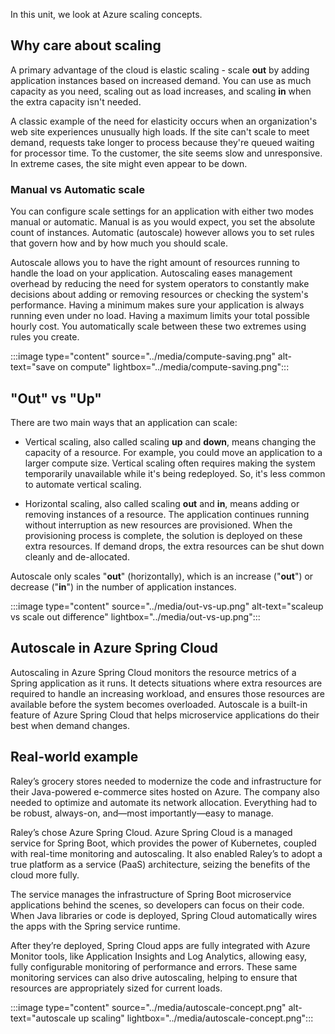 In this unit, we look at Azure scaling concepts.

## Why care about scaling

A primary advantage of the cloud is elastic scaling - scale **out** by adding application instances based on increased demand. You can use as much capacity as you need, scaling out as load increases, and scaling **in** when the extra capacity isn't needed.

A classic example of the need for elasticity occurs when an organization's web site experiences unusually high loads. If the site can't scale to meet demand, requests take longer to process because they're queued waiting for processor time. To the customer, the site seems slow and unresponsive. In extreme cases, the site might even appear to be down.

### Manual vs Automatic scale

You can configure scale settings for an application with either two modes manual or automatic. Manual is as you would expect, you set the absolute count of instances. Automatic (autoscale) however allows you to set rules that govern how and by how much you should scale.

Autoscale allows you to have the right amount of resources running to handle the load on your application. Autoscaling eases management overhead by reducing the need for system operators to constantly make decisions about adding or removing resources or checking the system's performance. Having a minimum makes sure your application is always running even under no load. Having a maximum limits your total possible hourly cost. You automatically scale between these two extremes using rules you create.

:::image type="content" source="../media/compute-saving.png" alt-text="save on compute" lightbox="../media/compute-saving.png":::

## "Out" vs "Up"

There are two main ways that an application can scale:

- Vertical scaling, also called scaling **up** and **down**, means changing the capacity of a resource. For example, you could move an application to a larger compute size. Vertical scaling often requires making the system temporarily unavailable while it's being redeployed. So, it's less common to automate vertical scaling.

- Horizontal scaling, also called scaling **out** and **in**, means adding or removing instances of a resource. The application continues running without interruption as new resources are provisioned. When the provisioning process is complete, the solution is deployed on these extra resources. If demand drops, the extra resources can be shut down cleanly and de-allocated.

Autoscale only scales "**out**" (horizontally), which is an increase ("**out**") or decrease ("**in**") in the number of application instances.

:::image type="content" source="../media/out-vs-up.png" alt-text="scaleup vs scale out difference" lightbox="../media/out-vs-up.png":::

## Autoscale in Azure Spring Cloud

Autoscaling in Azure Spring Cloud monitors the resource metrics of a Spring application as it runs. It detects situations where extra resources are required to handle an increasing workload, and ensures those resources are available before the system becomes overloaded. Autoscale is a built-in feature of Azure Spring Cloud that helps microservice applications do their best when demand changes.

## Real-world example

Raley’s grocery stores needed to modernize the code and infrastructure for their Java-powered e-commerce sites hosted on Azure. The company also needed to optimize and automate its network allocation. Everything had to be robust, always-on, and—most importantly—easy to manage.

Raley’s chose Azure Spring Cloud. Azure Spring Cloud is a managed service for Spring Boot, which provides the power of Kubernetes, coupled with real-time monitoring and autoscaling. It also enabled Raley’s to adopt a true platform as a service (PaaS) architecture, seizing the benefits of the cloud more fully.

The service manages the infrastructure of Spring Boot microservice applications behind the scenes, so developers can focus on their code. When Java libraries or code is deployed, Spring Cloud automatically wires the apps with the Spring service runtime.

After they’re deployed, Spring Cloud apps are fully integrated with Azure Monitor tools, like Application Insights and Log Analytics, allowing easy, fully configurable monitoring of performance and errors. These same monitoring services can also drive autoscaling, helping to ensure that resources are appropriately sized for current loads.

:::image type="content" source="../media/autoscale-concept.png" alt-text="autoscale up scaling" lightbox="../media/autoscale-concept.png":::
